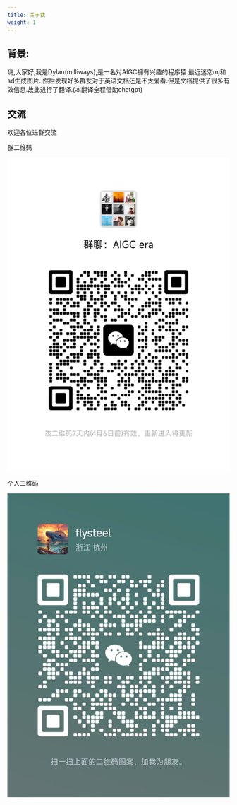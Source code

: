 ```yaml
---
title: 关于我
weight: 1
---
```


## 背景:
嗨,大家好,我是Dylan(milliways),是一名对AIGC拥有兴趣的程序猿.最近迷恋mj和sd生成图片.
然后发现好多群友对于英语文档还是不太爱看.但是文档提供了很多有效信息.故此进行了翻译.(本翻译全程借助chatgpt)

## 交流

欢迎各位进群交流

群二维码

![image-20230330214351359](../../../assets/image-20230330214351359.png)

个人二维码

![image-20230330214314447](../../../assets/image-20230330214314447.png)